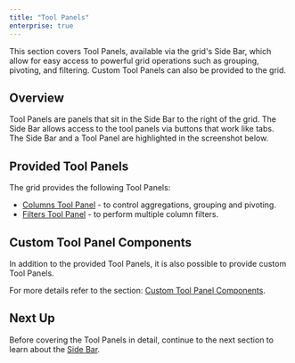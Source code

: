 ```yaml
---
title: "Tool Panels"
enterprise: true
---
```


This section covers Tool Panels, available via the grid's Side Bar, which allow for easy access to powerful grid operations such as grouping, pivoting, and filtering. Custom Tool Panels can also be provided to the grid.

## Overview

Tool Panels are panels that sit in the Side Bar to the right of the grid. The Side Bar allows access to the tool panels via buttons that work like tabs. The Side Bar and a Tool Panel are highlighted in the screenshot below.

<image-caption src="tool-panel/resources/sideBar.png" maxwidth="52rem" alt="Side Bar" constrained="true" centered="true"></image-caption>

## Provided Tool Panels

The grid provides the following Tool Panels:

- [Columns Tool Panel](/tool-panel-columns/) - to control aggregations, grouping and pivoting.
- [Filters Tool Panel](/tool-panel-filters/) - to perform multiple column filters.

## Custom Tool Panel Components

In addition to the provided Tool Panels, it is also possible to provide custom Tool Panels.

For more details refer to the section: [Custom Tool Panel Components](/component-tool-panel/).

## Next Up

Before covering the Tool Panels in detail, continue to the next section to learn about the [Side Bar](/side-bar/).
